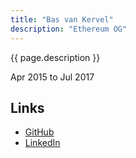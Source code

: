 ```yaml
---
title: "Bas van Kervel"
description: "Ethereum OG"
---
```


{{ page.description }}

Apr 2015 to Jul 2017

## Links
- [GitHub](https://github.com/bas-vk)
- [LinkedIn](https://www.linkedin.com/in/bas-van-kervel-81b5898/)
